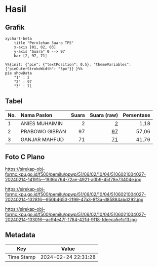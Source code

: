 # Hasil

## Grafik

```mermaid
xychart-beta
    title "Perolehan Suara TPS"
    x-axis [01, 02, 03]
    y-axis "Suara" 0 --> 97
    bar [2, 97, 71]
```

```mermaid
%%{init: {"pie": {"textPosition": 0.5}, "themeVariables": {"pieOuterStrokeWidth": "5px"}} }%%
pie showData
    "1" : 2
    "2" : 97
    "3" : 71
```

## Tabel

| No. | Nama Paslon    | Suara | Suara (raw) | Persentase |
|:--- |:-------------- | -----:| -----------:| ----------:|
| 1   | ANIES MUHAIMIN | 2     | [2][p-1]    | 1,18       |
| 2   | PRABOWO GIBRAN | 97    | [97][p-2]   | 57,06      |
| 3   | GANJAR MAHFUD  | 71    | [71][p-3]   | 41,76      |


[p-1]: https://github.com/gigit-pemilu/pemilu-2024-51-bali/blob/main/pilpres/hitung-suara/sub/51-bali/sub/06-bangli/sub/02-bangli/sub/1004-kawan/sub/027-tps/sub/paslon-1.txt
[p-2]: https://github.com/gigit-pemilu/pemilu-2024-51-bali/blob/main/pilpres/hitung-suara/sub/51-bali/sub/06-bangli/sub/02-bangli/sub/1004-kawan/sub/027-tps/sub/paslon-2.txt
[p-3]: https://github.com/gigit-pemilu/pemilu-2024-51-bali/blob/main/pilpres/hitung-suara/sub/51-bali/sub/06-bangli/sub/02-bangli/sub/1004-kawan/sub/027-tps/sub/paslon-3.txt

## Foto C Plano

https://sirekap-obj-formc.kpu.go.id/f500/pemilu/ppwp/51/06/02/10/04/5106021004027-20240214-141915--1936d764-72ae-4921-a0b9-45f78e73404e.jpg

https://sirekap-obj-formc.kpu.go.id/f500/pemilu/ppwp/51/06/02/10/04/5106021004027-20240214-132816--950b4653-2f99-47a3-8f3a-d85884abd292.jpg

https://sirekap-obj-formc.kpu.go.id/f500/pemilu/ppwp/51/06/02/10/04/5106021004027-20240214-133016--ac94e47f-1784-421d-9f18-fdeeca5e1c13.jpg


## Metadata

| Key        | Value               |
| ---------- | ------------------- |
| Time Stamp | 2024-02-24 22:31:28 |




